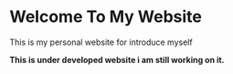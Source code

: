 <h1>Welcome To My Website</h1>
<p>This is my personal website for introduce myself</p>
<p><b>This is under developed website i am still working on it.</b></p>
